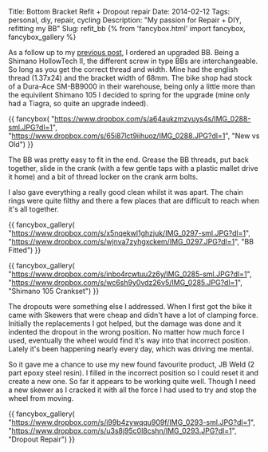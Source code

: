 Title: Bottom Bracket Refit + Dropout repair
Date: 2014-02-12
Tags: personal, diy, repair, cycling
Description: "My passion for Repair + DIY, refitting my BB"
Slug: refit_bb
{% from 'fancybox.html' import fancybox, fancybox_gallery %}

As a follow up to my [previous post](/personal/2014/02/06/repair_bb.html), I ordered an upgraded BB. Being a Shimano HollowTech II, the different screw in type BBs are interchangeable. So long as you get the correct thread and width. Mine had the english thread (1.37x24) and the bracket width of 68mm. The bike shop had stock of a Dura-Ace SM-BB9000 in their warehouse, being only a little more than the equivilent Shimano 105 I decided to spring for the upgrade (mine only had a Tiagra, so quite an upgrade indeed).

{{ fancybox(
  "https://www.dropbox.com/s/a64aukzmzvuys4s/IMG_0288-sml.JPG?dl=1",
  "https://www.dropbox.com/s/65i87lct9iihuoz/IMG_0288.JPG?dl=1",
  "New vs Old")
}}

The BB was pretty easy to fit in the end. Grease the BB threads, put back together, slide in the crank (with a few gentle taps with a plastic mallet drive it home) and a bit of thread locker on the crank arm bolts.

I also gave everything a really good clean whilst it was apart. The chain rings were quite filthy and there a few places that are difficult to reach when it's all together.

{{ fancybox_gallery(
  "https://www.dropbox.com/s/x5nqekwl1ghzjuk/IMG_0297-sml.JPG?dl=1",
  "https://www.dropbox.com/s/wjnva7zyhgxckem/IMG_0297.JPG?dl=1",
  "BB Fitted")
}}

{{ fancybox_gallery(
  "https://www.dropbox.com/s/inbo4rcwtuu2z6y/IMG_0285-sml.JPG?dl=1",
  "https://www.dropbox.com/s/wc6sh9y0vdz26v5/IMG_0285.JPG?dl=1",
  "Shimano 105 Crankset")
}}

The dropouts were something else I addressed. When I first got the bike it came with Skewers that were cheap and didn't have a lot of clamping force. Initially the replacements I got helped, but the damage was done and it indented the dropout in the wrong position. No matter how much force I used, eventually the wheel would find it's way into that incorrect position. Lately it's been happening nearly every day, which was driving me mental.

So it gave me a chance to use my new found favourite product, JB Weld (2 part epoxy steel resin). I filled in the incorrect position so I could reset it and create a new one. So far it appears to be working quite well. Though I need a new skewer as I cracked it with all the force I had used to try and stop the wheel from moving.

{{ fancybox_gallery(
  "https://www.dropbox.com/s/i99b4zywqqu909f/IMG_0293-sml.JPG?dl=1",
  "https://www.dropbox.com/s/u3s8j95c0l8cshn/IMG_0293.JPG?dl=1",
  "Dropout Repair")
}}

